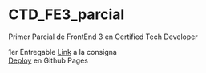 # CTD_FE3_parcial
Primer Parcial de FrontEnd 3 en Certified Tech Developer 

1er Entregable
[Link](https://github.com/Ivanszs/ctd-frontend3-primer-evaluacion) a la consigna\
[Deploy](https://arielbertotto.github.io/CTD_FE3_parcial/) en Github Pages

